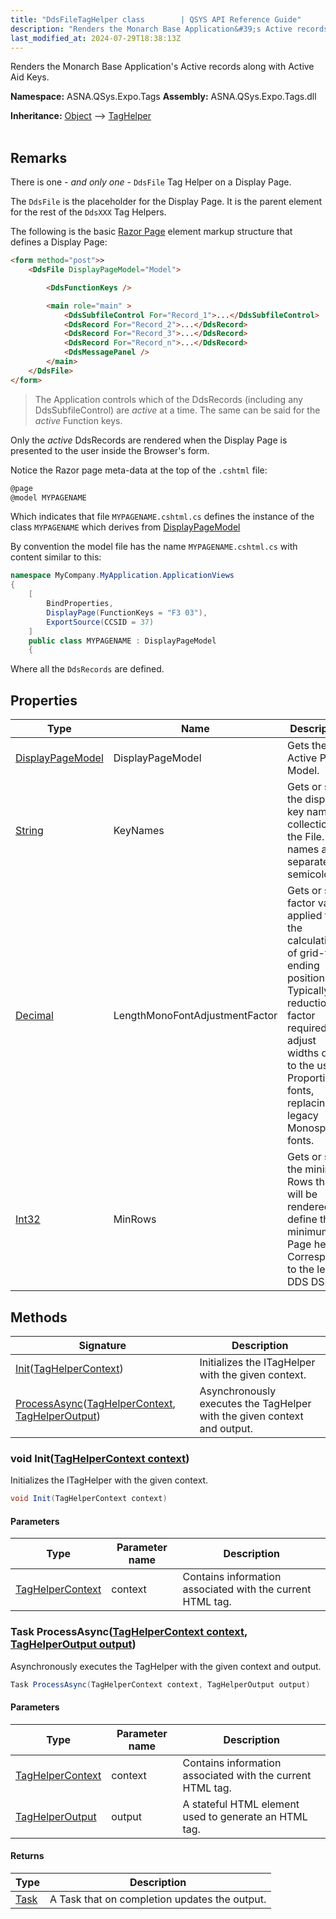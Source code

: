 ```yaml
---
title: "DdsFileTagHelper class        | QSYS API Reference Guide"
description: "Renders the Monarch Base Application&#39;s Active records along with Active Aid Keys. "
last_modified_at: 2024-07-29T18:38:13Z
---
```


Renders the Monarch Base Application's Active records along with Active Aid Keys.

**Namespace:** ASNA.QSys.Expo.Tags
**Assembly:** ASNA.QSys.Expo.Tags.dll

**Inheritance:** [Object](https://docs.microsoft.com/en-us/dotnet/api/system.object) --> [TagHelper](https://learn.microsoft.com/en-us/dotnet/api/microsoft.aspnetcore.razor.taghelpers.taghelper?view=aspnetcore-8.0)
<br>
<br>


## Remarks

There is one *- and only one -* `DdsFile` Tag Helper on a Display Page.

The `DdsFile` is the placeholder for the Display Page. It is the parent element for the rest of the `DdsXXX` Tag Helpers.

The following is the basic [Razor Page](https://docs.microsoft.com/en-us/aspnet/core/razor-pages/) element markup structure that defines a Display Page:

```html
<form method="post">>
    <DdsFile DisplayPageModel="Model">

        <DdsFunctionKeys />

        <main role="main" >
            <DdsSubfileControl For="Record_1">...</DdsSubfileControl>
            <DdsRecord For="Record_2">...</DdsRecord>
            <DdsRecord For="Record_3">...</DdsRecord>
            <DdsRecord For="Record_n">...</DdsRecord>
            <DdsMessagePanel />
        </main>
    </DdsFile>
</form>
```

>The Application controls which of the DdsRecords (including any DdsSubfileControl) are *active* at a time. The same can be said for the *active* Function keys.

Only the *active* DdsRecords are rendered when the Display Page is presented to the user inside the Browser's form.

Notice the Razor page meta-data at the top of the `.cshtml` file:

```html
@page
@model MYPAGENAME
```

Which indicates that file `MYPAGENAME.cshtml.cs` defines the instance of the class `MYPAGENAME` which derives from [DisplayPageModel](/reference/expo/qsys-expo-model/display-page-model.html)

By convention the model file has the name `MYPAGENAME.cshtml.cs` with content similar to this: 

```cs
namespace MyCompany.MyApplication.ApplicationViews
{
    [
        BindProperties,
        DisplayPage(FunctionKeys = "F3 03"),
        ExportSource(CCSID = 37)
    ]
    public class MYPAGENAME : DisplayPageModel
    {
```

Where all the `DdsRecords` are defined.

## Properties

| Type | Name | Description
| --- | --- | --- 
| [DisplayPageModel](/reference/expo/qsys-expo-model/display-page-model.html) | DisplayPageModel | Gets the Active Page Model. |
| [String](https://learn.microsoft.com/en-us/dotnet/api/system.string?view=net-8.0) | KeyNames | Gets or sets the display key name collection for the File. Key names are separated by semicolon. |
| [Decimal](https://learn.microsoft.com/en-us/dotnet/csharp/language-reference/builtin-types/floating-point-numeric-types) | LengthMonoFontAdjustmentFactor | Gets or sets factor value applied to the calculation of grid-field ending positions. Typically a reduction factor required to adjust widths due to the use of  Proportional fonts, replacing legacy Monospaced fonts. |
| [Int32](https://learn.microsoft.com/en-us/dotnet/csharp/language-reference/builtin-types/integral-numeric-types) | MinRows | Gets or sets the minimum Rows that will be rendered to define the minimum Page height. Corresponds to the legacy DDS DSPSIZ  |

## Methods

| Signature | Description |
| --- | --- |
| [Init](#void-inittaghelpercontext-context)([TagHelperContext](https://learn.microsoft.com/en-us/dotnet/api/microsoft.aspnetcore.razor.taghelpers.taghelpercontext?view=aspnetcore-8.0)) | Initializes the ITagHelper with the given context. 
| [ProcessAsync](#task-processasynctaghelpercontext-context-taghelperoutput-output)([TagHelperContext](https://learn.microsoft.com/en-us/dotnet/api/microsoft.aspnetcore.razor.taghelpers.taghelpercontext?view=aspnetcore-8.0), [TagHelperOutput](https://learn.microsoft.com/en-us/dotnet/api/microsoft.aspnetcore.razor.taghelpers.taghelperoutput?view=aspnetcore-8.0)) | Asynchronously executes the TagHelper with the given context and output.

### void Init([TagHelperContext context](https://learn.microsoft.com/en-us/dotnet/api/microsoft.aspnetcore.razor.taghelpers.taghelpercontext?view=aspnetcore-8.0))

Initializes the ITagHelper with the given context. 

```cs
void Init(TagHelperContext context)
```

#### Parameters

| Type | Parameter name | Description
| --- | --- | ---
| [TagHelperContext](https://learn.microsoft.com/en-us/dotnet/api/microsoft.aspnetcore.razor.taghelpers.taghelpercontext?view=aspnetcore-8.0) | context | Contains information associated with the current HTML tag.

### Task ProcessAsync([TagHelperContext context](https://learn.microsoft.com/en-us/dotnet/api/microsoft.aspnetcore.razor.taghelpers.taghelpercontext?view=aspnetcore-8.0), [TagHelperOutput output](https://learn.microsoft.com/en-us/dotnet/api/microsoft.aspnetcore.razor.taghelpers.taghelperoutput?view=aspnetcore-8.0))

Asynchronously executes the TagHelper with the given context and output.

```cs
Task ProcessAsync(TagHelperContext context, TagHelperOutput output)
```

#### Parameters

| Type | Parameter name | Description
| --- | --- | ---
| [TagHelperContext](https://learn.microsoft.com/en-us/dotnet/api/microsoft.aspnetcore.razor.taghelpers.taghelpercontext?view=aspnetcore-8.0) | context | Contains information associated with the current HTML tag.
| [TagHelperOutput](https://learn.microsoft.com/en-us/dotnet/api/microsoft.aspnetcore.razor.taghelpers.taghelperoutput?view=aspnetcore-8.0) | output | A stateful HTML element used to generate an HTML tag.

#### Returns

| Type | Description
| --- | ---
| [Task](https://docs.microsoft.com/en-us/dotnet/api/system.threading.tasks.taskscheduler) | A Task that on completion updates the output.
